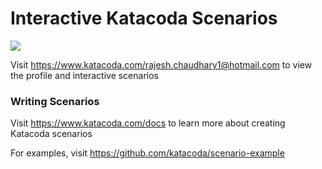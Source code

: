# Interactive Katacoda Scenarios

[![](http://shields.katacoda.com/katacoda/rajesh.chaudhary1@hotmail.com/count.svg)](https://www.katacoda.com/rajesh.chaudhary1@hotmail.com "Get your profile on Katacoda.com")

Visit https://www.katacoda.com/rajesh.chaudhary1@hotmail.com to view the profile and interactive scenarios

### Writing Scenarios
Visit https://www.katacoda.com/docs to learn more about creating Katacoda scenarios

For examples, visit https://github.com/katacoda/scenario-example
